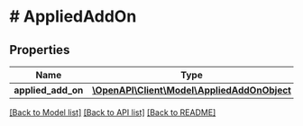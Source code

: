 # # AppliedAddOn

## Properties

Name | Type | Description | Notes
------------ | ------------- | ------------- | -------------
**applied_add_on** | [**\OpenAPI\Client\Model\AppliedAddOnObject**](AppliedAddOnObject.md) |  | [optional]

[[Back to Model list]](../../README.md#models) [[Back to API list]](../../README.md#endpoints) [[Back to README]](../../README.md)
